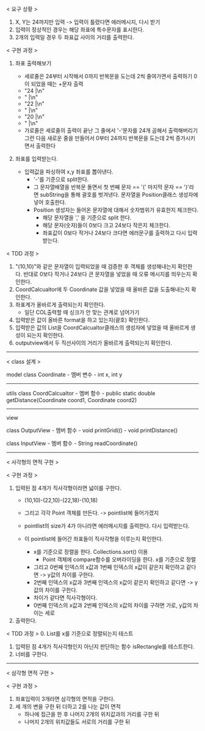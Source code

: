 < 요구 상황 >
1. X, Y는 24까지만 입력 -> 입력이 틀렸다면 에러메시지, 다시 받기
2. 입력이 정상적인 경우는 해당 좌표에 특수문자를 표시한다. 
3. 2개의 입력일 경우 두 좌표값 사이의 거리를 출력한다. 


< 구현 과정 >
1. 좌표 출력해보기 
    - 세로줄은 24부터 시작해서 0까지 반복문을 도는데 2씩 줄여가면서
      출력하기 0이 되었을 때는 +문자 출력 
    - "24  |\n"
    - "    |\n"
    - "22  |\n"
    - "    |\n"
    - "20  |\n"
    - "    |\n"
    - 가로줄은 세로줄의 출력이 끝난 그 줄에서 '-'문자를 24개 곱해서
      출력해버리기 그런 다음 새로운 줄을 만들어서 0부터 24까지 반복문을 
      도는데 2씩 증가시키면서 출력한다


2. 좌표를 입력받는다.
    - 입력값을 파싱하여 x,y 좌표를 뽑아낸다.
        - '-'를 기준으로 split한다.
        - 그 문자열배열을 반복문 돌면서 첫 번째 문자 == '(' 
          마지막 문자 == ')'라면 subString을 통해 괄호를 벗겨낸다. 문자열을 Position클래스 생성자에 넣어 호출한다. 
        - Position 생성자는 들어온 문자열에 대해서 숫자범위가 유효한지 체크한다.
            - 해당 문자열을 ',' 을 기준으로 split 한다. 
            - 해당 문자(숫자)들이 0보다 크고 24보다 작은지 체크한다.
            - 좌표값이 0보다 작거나 24보다 크다면 에러문구를 출력하고
              다시 입력받는다. 


< TDD 과정 > 
1. "(10,10)"와 같은 문자열이 입력되었을 때 검증한 후 객체를 생성해내는지 확인한다. 반대로 0보다 작거나 24보다 큰 문자열을 넣었을 때 오류 메시지를 띄우는지 확인한다. 
2. CoordCalcualtor에 두 Coordinate 값을 넣었을 때 올바른 값을 도출해내는지 확인한다. 
3. 좌표계가 올바르게 출력되는지 확인한다.
    - 일단 COL출력할 때 싱크가 안 맞는 관계로 넘어가기
4. 입력받은 값이 올바른 format을 하고 있는지(괄호) 확인한다.
5. 입력받은 값의 List<String>을 CoordCalcualtor클래스의 생성자에 넣었을 때 올바르게 생성이 되는지 확인한다.
6. outputview에서 두 직선사이의 거리가 올바르게 출력되는지 확인한다.

---------------------------------------------
< class 설계 >

model
class Coordinate
    - 멤버 변수
        - int x, int y


-----------------------------------------------
utils
class CoordCalcualtor
    - 멤버 함수
        - public static double getDistance(Coordinate coord1, Coordinate coord2)


-----------------------------------------------
view

class OutputView
    - 멤버 함수
        - void printGrid(()
        - void printDistance()

class InputView
    - 멤버 함수
        - String readCoordinate()



------------------------------------------------------

< 사각형의 면적 구현 >

< 구현 과정 >
1. 입력된 점 4개가 직사각형이라면 넓이를 구한다.
    - (10,10)-(22,10)-(22,18)-(10,18)
    - 그리고 각각 Point 객체를 만든다. -> pointlist에 들어가겠지
    - pointlist의 size가 4가 아니라면 에러메시지를 출력한다. 다시 입력받는다.
   
    - 이 pointlist에 들어간 좌표들이 직사각형을 이루는지 확인한다.
        - x를 기준으로 정렬을 한다. Collections.sort() 이용 
            - Point 객체에 compare함수를 오버라이딩을 한다. x를 기준으로 정렬
        - 그리고 0번째 인덱스의 x값과 1번째 인덱스의 x값이 같은지 확인하고 같다면 -> y값의 차이를 구한다.
        - 2번째 인덱스의 x값과 3번째 인덱스의 x값이 같은지 확인하고 같다면 -> y값의 차이를 구한다.
        - 차이가 같다면 직사각형이다. 
        - 0번째 인덱스의 x값과 2번째 인덱스의 x값의 차이를 구하면 가로, y값의 차이는 세로 
2. 출력한다.


< TDD 과정 >
0. List<Point>를 x를 기준으로 정렬되는지 테스트
1. 입력된 점 4개가 직사각형인지 아닌지 판단하는 함수 isRectangle를 테스트한다.  
2. 너비를 구한다.

----------------------------------------------------------------

< 삼각형 면적 구현 >

< 구현 과정 >
1. 좌표입력이 3개라면 삼각형의 면적을 구한다.
2. 세 개의 변을 구한 뒤 더하고 2를 나눈 값이 면적
    - 하나에 접근을 한 후 나머지 2개의 위치값과의 거리를 구한 뒤 
    - 나머지 2개의 위치값들도 서로의 거리를 구한 뒤 